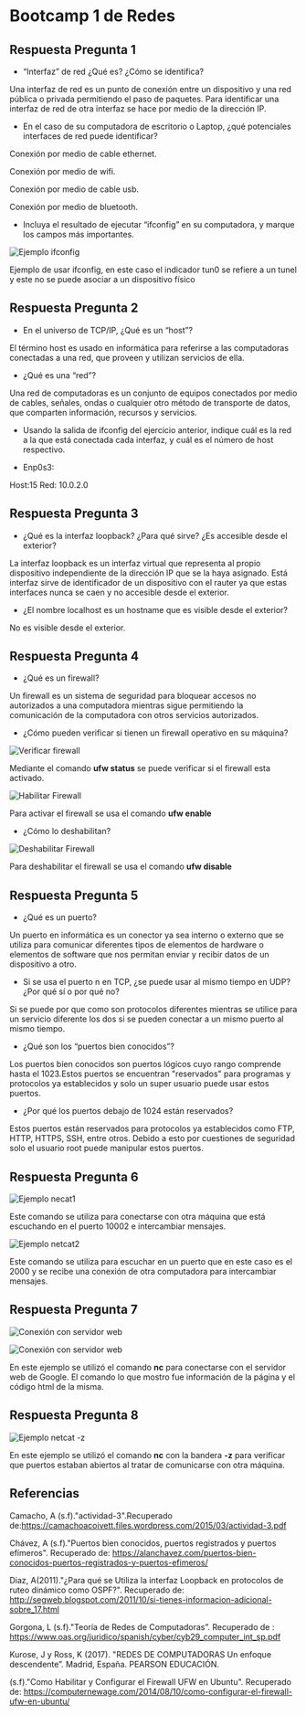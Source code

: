 # Bootcamp 1 de Redes
## Respuesta Pregunta 1
- “Interfaz” de red ¿Qué es? ¿Cómo se identifica?

Una interfaz de red es un punto de conexión entre un dispositivo y una red pública o privada permitiendo el paso de paquetes. Para identificar una interfaz de red de otra interfaz se hace por medio de la dirección IP.
- En el caso de su computadora de escritorio o
Laptop, ¿qué potenciales interfaces de red puede identificar?

Conexión por medio de cable ethernet.

Conexión por medio de wifi.

Conexión por medio de cable usb.

Conexión por medio de bluetooth.

-  Incluya el resultado de ejecutar
“ifconfig” en su computadora, y marque los campos más importantes.

![Ejemplo ifconfig](ifconfig.jpg)

Ejemplo de usar ifconfig, en este caso el indicador tun0 se refiere a un tunel y este no se puede asociar a un dispositivo físico

## Respuesta Pregunta 2

- En el universo de TCP/IP, ¿Qué es un “host”?

El término host es usado en informática para referirse a las computadoras
conectadas a una red, que proveen y utilizan servicios de ella.
- ¿Qué es una “red”?

Una red de computadoras es un conjunto de
equipos conectados por medio de cables, señales,
ondas o cualquier otro método de transporte de
datos, que comparten información, recursos y servicios.

- Usando la salida de ifconfig del
ejercicio anterior, indique cuál es la red a la que está conectada cada interfaz, y cuál es el número de host respectivo.

- Enp0s3:

Host:15
Red: 10.0.2.0  


## Respuesta Pregunta 3
- ¿Qué es la interfaz loopback? ¿Para qué sirve?  ¿Es accesible desde el exterior?


La interfaz loopback es un interfaz virtual que representa al propio dispositivo independiente de la dirección IP que se la haya asignado. Está interfaz sirve de identificador de un dispositivo con el rauter ya que estas interfaces nunca se caen y no accesible desde el exterior.

- ¿El nombre localhost es un hostname que es visible desde el exterior?

No es visible desde el exterior.


## Respuesta Pregunta 4
- ¿Qué es un firewall?

Un firewall es un sistema de seguridad para bloquear accesos no autorizados a una computadora mientras sigue permitiendo la comunicación de la computadora con otros servicios autorizados.

-  ¿Cómo pueden verificar si tienen un firewall operativo en su máquina?



![Verificar firewall](Firewall1.png)

Mediante el comando **ufw status** se puede verificar si el firewall esta activado.

![Habilitar Firewall](Firewall2.png)

Para activar el firewall se usa el comando **ufw enable**


-  ¿Cómo lo deshabilitan?

![Deshabilitar Firewall](Firewall3.png)

Para deshabilitar el firewall se usa el comando **ufw disable**
## Respuesta Pregunta 5
- ¿Qué es un puerto?

Un puerto en informática es un conector ya sea interno o externo que se utiliza para comunicar diferentes tipos de elementos de hardware o elementos de software que nos permitan enviar y recibir datos de un dispositivo a otro.

- Si se usa el puerto n en TCP, ¿se puede usar al mismo tiempo en UDP? ¿Por qué
sí o por qué no?

Si se puede por que como son protocolos diferentes mientras se utilice para un servicio diferente los dos si se pueden conectar a un mismo puerto al mismo tiempo.



- ¿Qué son los “puertos bien conocidos”?

Los puertos bien conocidos son puertos lógicos cuyo rango comprende hasta el 1023.Estos puertos se encuentran "reservados" para programas y protocolos ya establecidos y solo un super usuario puede usar estos puertos.
- ¿Por qué los puertos debajo de 1024 están reservados?

Estos puertos están reservados para protocolos ya establecidos como FTP, HTTP, HTTPS, SSH, entre otros. Debido a esto por cuestiones de seguridad solo el usuario root puede manipular estos puertos.

## Respuesta Pregunta 6

![Ejemplo necat1](NC1.png)

Este comando se utiliza para conectarse con otra máquina que está escuchando en el puerto 10002 e intercambiar mensajes.


![Ejemplo netcat2](NC2.png)

Este comando se utiliza para escuchar en un puerto que en este caso es el 2000 y se recibe una conexión de otra computadora para intercambiar mensajes.
## Respuesta Pregunta 7

![Conexión con servidor web](web1.png)

![Conexión con servidor web](web2.png)

En este ejemplo se utilizó el comando **nc** para conectarse con el servidor web de Google. El comando lo que mostro fue información de la página y el código html de la misma.

## Respuesta Pregunta 8


![Ejemplo netcat -z](NC3.png)

En este ejemplo se utilizó el comando **nc** con la bandera **-z** para verificar que puertos estaban abiertos al tratar de comunicarse con otra máquina.

## Referencias
Camacho, A (s.f)."actividad-3".Recuperado de:https://camachoacoivett.files.wordpress.com/2015/03/actividad-3.pdf

Chávez, A (s.f)."Puertos bien conocidos, puertos registrados y puertos efímeros". Recuperado de:
     https://alanchavez.com/puertos-bien-conocidos-puertos-registrados-y-puertos-efimeros/

Diaz, A(2011)."¿Para qué se Utiliza la interfaz Loopback en protocolos de ruteo dinámico como OSPF?". Recuperado de: http://segweb.blogspot.com/2011/10/si-tienes-informacion-adicional-sobre_17.html

Gorgona, L (s.f)."Teoría de Redes de Computadoras”. Recuperado de :
     https://www.oas.org/juridico/spanish/cyber/cyb29_computer_int_sp.pdf

Kurose, J y Ross, K (2017). "REDES DE COMPUTADORAS Un enfoque descendente”. Madrid, España. PEARSON EDUCACIÓN.


(s.f)."Como Habilitar y Configurar el Firewall UFW en Ubuntu". Recuperado de:
     https://computernewage.com/2014/08/10/como-configurar-el-firewall-ufw-en-ubuntu/
